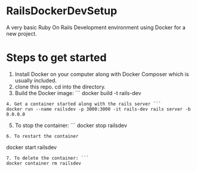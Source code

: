 # RailsDockerDevSetup
A very basic Ruby On Rails Development environment using Docker for a new project.

# Steps to get started
1. Install Docker on your computer along with Docker Composer
   which is usually included.
2. clone this repo. cd into the directory.
3. Build the Docker image: ```
docker build -t rails-dev
```
4. Get a container started along with the rails server ```
docker run --name railsdev -p 3000:3000 -it rails-dev rails server -b 0.0.0.0
```
5. To stop the container: ```
docker stop railsdev
```
6. To restart the container
```
docker start railsdev
```
7. To delete the container: ```
docker container rm railsdev
```
